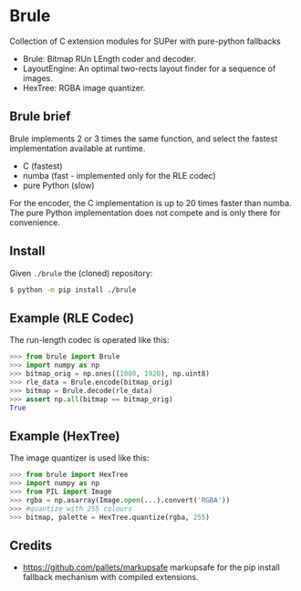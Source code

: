 # Brule
Collection of C extension modules for SUPer with pure-python fallbacks
- Brule: Bitmap RUn LEngth coder and decoder.
- LayoutEngine: An optimal two-rects layout finder for a sequence of images.
- HexTree: RGBA image quantizer.

## Brule brief
Brule implements 2 or 3 times the same function, and select the fastest implementation available at runtime.
- C (fastest)
- numba (fast - implemented only for the RLE codec)
- pure Python (slow)

For the encoder, the C implementation is up to 20 times faster than numba. The pure Python implementation does not compete and is only there for convenience.

## Install
Given `./brule` the (cloned) repository:
```bash
$ python -m pip install ./brule
```

## Example (RLE Codec)

The run-length codec is operated like this:
```python
>>> from brule import Brule
>>> import numpy as np
>>> bitmap_orig = np.ones((1080, 1920), np.uint8)
>>> rle_data = Brule.encode(bitmap_orig)
>>> bitmap = Brule.decode(rle_data)
>>> assert np.all(bitmap == bitmap_orig)
True
```

## Example (HexTree)
The image quantizer is used like this:
```python
>>> from brule import HexTree
>>> import numpy as np
>>> from PIL import Image
>>> rgba = np.asarray(Image.open(...).convert('RGBA'))
>>> #quantize with 255 colours 
>>> bitmap, palette = HexTree.quantize(rgba, 255)
```

## Credits
- https://github.com/pallets/markupsafe markupsafe for the pip install fallback mechanism with compiled extensions.
